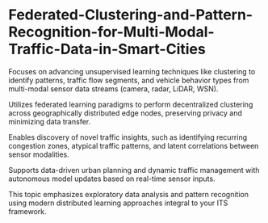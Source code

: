 # Federated-Clustering-and-Pattern-Recognition-for-Multi-Modal-Traffic-Data-in-Smart-Cities
Focuses on advancing unsupervised learning techniques like clustering to identify patterns, traffic flow segments, and vehicle behavior types from multi-modal sensor data streams (camera, radar, LiDAR, WSN).

Utilizes federated learning paradigms to perform decentralized clustering across geographically distributed edge nodes, preserving privacy and minimizing data transfer.

Enables discovery of novel traffic insights, such as identifying recurring congestion zones, atypical traffic patterns, and latent correlations between sensor modalities.

Supports data-driven urban planning and dynamic traffic management with autonomous model updates based on real-time sensor inputs.

This topic emphasizes exploratory data analysis and pattern recognition using modern distributed learning approaches integral to your ITS framework.
